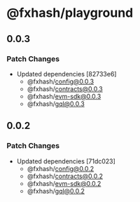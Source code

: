 # @fxhash/playground

## 0.0.3

### Patch Changes

- Updated dependencies [82733e6]
  - @fxhash/config@0.0.3
  - @fxhash/contracts@0.0.3
  - @fxhash/evm-sdk@0.0.3
  - @fxhash/gql@0.0.3

## 0.0.2

### Patch Changes

- Updated dependencies [71dc023]
  - @fxhash/config@0.0.2
  - @fxhash/contracts@0.0.2
  - @fxhash/evm-sdk@0.0.2
  - @fxhash/gql@0.0.2

